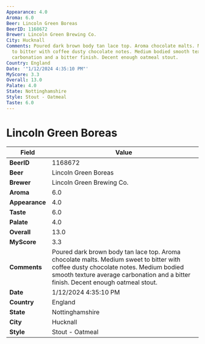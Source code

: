 ```yaml
---
Appearance: 4.0
Aroma: 6.0
Beer: Lincoln Green Boreas
BeerID: 1168672
Brewer: Lincoln Green Brewing Co.
City: Hucknall
Comments: Poured dark brown body tan lace top. Aroma chocolate malts. Medium sweet
  to bitter with coffee dusty chocolate notes. Medium bodied smooth texture average
  carbonation and a bitter finish. Decent enough oatmeal stout.
Country: England
Date: '"1/12/2024 4:35:10 PM"'
MyScore: 3.3
Overall: 13.0
Palate: 4.0
State: Nottinghamshire
Style: Stout - Oatmeal
Taste: 6.0
---
```


# Lincoln Green Boreas

| Field         | Value |
|---------------|-------|
| **BeerID** | 1168672 |
| **Beer** | Lincoln Green Boreas |
| **Brewer** | Lincoln Green Brewing Co. |
| **Aroma** | 6.0 |
| **Appearance** | 4.0 |
| **Taste** | 6.0 |
| **Palate** | 4.0 |
| **Overall** | 13.0 |
| **MyScore** | 3.3 |
| **Comments** | Poured dark brown body tan lace top. Aroma chocolate malts. Medium sweet to bitter with coffee dusty chocolate notes. Medium bodied smooth texture average carbonation and a bitter finish. Decent enough oatmeal stout. |
| **Date** | 1/12/2024 4:35:10 PM |
| **Country** | England |
| **State** | Nottinghamshire |
| **City** | Hucknall |
| **Style** | Stout - Oatmeal |
